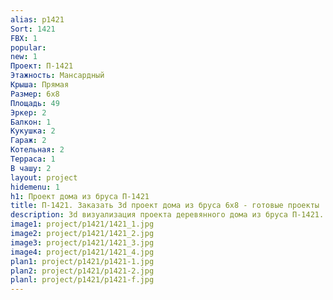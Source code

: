 ```yaml
---
alias: p1421
Sort: 1421
FBX: 1
popular: 
new: 1
Проект: П-1421
Этажность: Мансардный
Крыша: Прямая
Размер: 6х8
Площадь: 49
Эркер: 2
Балкон: 1
Кукушка: 2
Гараж: 2
Котельная: 2
Терраса: 1
В чашу: 2
layout: project
hidemenu: 1
h1: Проект дома из бруса П-1421
title: П-1421. Заказать 3d проект дома из бруса 6х8 - готовые проекты
description: 3d визуализация проекта деревянного дома из бруса П-1421. Площадь 49 м2, размер 6х8. Вы можете внести любые изменения в проект.
image1: project/p1421/1421_1.jpg
image2: project/p1421/1421_2.jpg
image3: project/p1421/1421_3.jpg
image4: project/p1421/1421_4.jpg
plan1: project/p1421/p1421-1.jpg
plan2: project/p1421/p1421-2.jpg
planl: project/p1421/p1421-f.jpg
---
```

